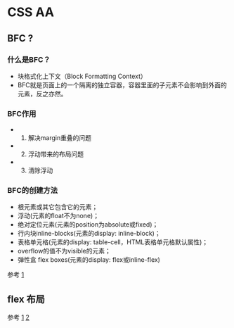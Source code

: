 # CSS AA

## BFC ?
### 什么是BFC？
- 块格式化上下文（Block Formatting Context）
- BFC就是页面上的一个隔离的独立容器，容器里面的子元素不会影响到外面的元素，反之亦然。
### BFC作用
- 1. 解决margin重叠的问题
- 2. 浮动带来的布局问题
- 3. 清除浮动
### BFC的创建方法
- 根元素或其它包含它的元素；
- 浮动(元素的float不为none)；
- 绝对定位元素(元素的position为absolute或fixed)；
- 行内块inline-blocks(元素的display: inline-block)；
- 表格单元格(元素的display: table-cell，HTML表格单元格默认属性)；
- overflow的值不为visible的元素；
- 弹性盒 flex boxes(元素的display: flex或inline-flex)

参考
[1](https://github.com/kaola-fed/blog/blob/master/source/_posts/%E5%AD%A6%E4%B9%A0BFC.md)

## flex 布局
参考
[1](https://juejin.im/post/58e3a5a0a0bb9f0069fc16bb)
[2](https://www.zhangxinxu.com/wordpress/2018/10/display-flex-css3-css/#flex-basis)

